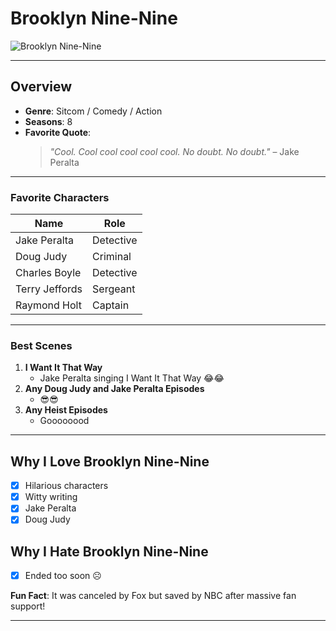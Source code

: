 # Brooklyn Nine-Nine

![Brooklyn Nine-Nine](https://i.imgur.com/10Uoi0T.jpeg)

---

## **Overview**

- **Genre**: Sitcom / Comedy / Action  
- **Seasons**: 8  
- **Favorite Quote**:  
  > *"Cool. Cool cool cool cool cool. No doubt. No doubt."* – Jake Peralta  

---

### **Favorite Characters**

| **Name**           | **Role**                  |
|--------------------|---------------------------|
| Jake Peralta       | Detective                 |
| Doug Judy          | Criminal           |
| Charles Boyle      | Detective                 |
| Terry Jeffords     | Sergeant                  | 
| Raymond Holt       | Captain                   |

---

### **Best Scenes**

1. **I Want It That Way**  
   - Jake Peralta singing I Want It That Way 😂😂
2. **Any Doug Judy and Jake Peralta Episodes**      
   - 😎😎
3. **Any Heist Episodes**  
   - Goooooood
     
---

## **Why I Love Brooklyn Nine-Nine**

- [x] Hilarious characters  
- [x] Witty writing  
- [x] Jake Peralta
- [x] Doug Judy
      
## **Why I Hate Brooklyn Nine-Nine**
- [x] Ended too soon ☹️
 
**Fun Fact**: It was canceled by Fox but saved by NBC after massive fan support!

---
